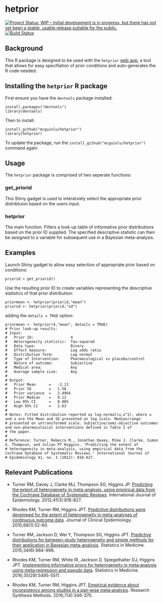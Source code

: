 # hetprior
[![Project Status: WIP – Initial development is in progress, but there has not yet been a stable, usable release suitable for the public.](http://www.repostatus.org/badges/latest/wip.svg)](http://www.repostatus.org/#wip)
[![Build Status](https://travis-ci.org/mcguinlu/hetprior.svg?branch=master)](https://travis-ci.org/mcguinlu/hetprior)


## Background
This R package is designed to be used with the `hetprior` [web app](http://hetprior.info), a tool that allows for easy specifiation of prior conditions and auto-generates the R code needed.





## Installing the `hetprior` R package
First ensure you have the `devtools` package installed:

    install.packages("devtools")
    library(devtools)

Then to install:
    
    install_github("mcguinlu/hetprior")
    library(hetprior)

To update the package, run the `install_github("mcguinlu/hetprior")` command again.


## Usage
The `hetprior` package is comprised of two seperate functions:

### get_priorid
This Shiny gadget is used to interatviely select the appropriate prior distribtuion based on the users input. 

### hetprior
The main function. Filters a look-up table of informative prior distributions based on the prior ID supplied. The specified descriptive statistic can then be assigned to a variable for subsequent use in a Bayesian meta-analysis.


## Examples
Launch Shiny gadget to allow easy selection of appropriate prior based on conditions:

    priorid < get_priorid()
    
Use the resulting prior ID to create variables representing the descriptive statistics of that prior distribution:

    priormean <- hetprior(priorid,"mean")
    priorsd <- hetprior(priorid,"sd")
     
     
 adding the `details = TRUE` option:
    
    priormean <- hetprior(4,"mean", details = TRUE)
    # Prior look-up results: 
    # Input: 
    #   Prior ID:                 4 
    #   Heterogeneity statistic:  Tau-squared 
    #   Data type:                Binary 
    #   Effect measure:           Log odds ratio 
    #   Distribution form:        Log normal 
    #   Type of Intervention:     Pharmacological vs placebo/control 
    #   Nature of outcome:        Subjective 
    #   Medical area:             Any 
    #   Average sample size:      Any 
    # 
    # Output: 
    #   Prior Mean      =   -2.13 
    #   Prior SD        =   1.58 
    #   Prior variance  =   2.4964 
    #   Prior Median    =   0.12 
    #   Low 95% CI      =   0.005 
    #   High 95% CI     =   2.63 
    # 
    # Notes: Fitted distribution reported as log-normal(u,o^2), where u and o are the Mean and SD presented on log scale. Median/range 
    # presented on untransformed scale. Subjective/semi-objective outcomes and non-pharmacoloical interventions defined in Table 2 of
    # the paper. 
    # 
    # Reference: Turner, Rebecca M., Jonathan Davey, Mike J. Clarke, Simon G. Thompson, and Julian PT Higgins. "Predicting the extent of 
    # heterogeneity in meta-analysis, using empirical data from the Cochrane Database of Systematic Reviews." International Journal of
    # Epidemiology 41, no. 3 (2012): 818-827.    
   
## Relevant Publications 

* Turner RM, Davey J, Clarke MJ, Thompson SG, Higgins JP. [Predicting the extent of heterogeneity in meta-analysis, using empirical data from the Cochrane Database of Systematic Reviews](https://doi.org/10.1093/ije/dys041). International Journal of Epidemiology. 2012;41(3):818-827.

* Rhodes KM, Turner RM, Higgins JPT. [Predictive distributions were developed for the extent of heterogeneity in meta-analyses of continuous outcome data](https://doi.org/10.1016/j.jclinepi.2014.08.012). Journal of Clinical Epidemiology. 2015;68(1):52-60.

* Turner RM, Jackson D, Wei Y, Thompson SG, Higgins JPT. [Predictive distributions for between-study heterogeneity and simple methods for their application in Bayesian meta-analysis](https://doi.org/10.1002/sim.6381). Statistics in Medicine. 2015;34(6):984-998.

* Rhodes KM, Turner RM, White IR, Jackson D, Spiegelhalter DJ, Higgins JPT. [Implementing informative priors for heterogeneity in meta‐analysis using meta‐regression and pseudo data](https://doi.org/10.1002/sim.7090). Statistics in Medicine. 2016;35(29):5495-5511.

* Rhodes KM, Turner RM, Higgins JPT. [Empirical evidence about inconsistency among studies in a pair‐wise meta‐analysis](https://doi.org/10.1002/jrsm.1193). Research Synthesis Methods. 2016;7(4):346-370.
